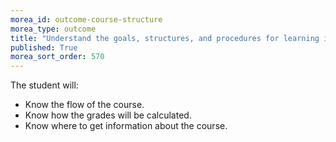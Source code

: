 ```yaml
---
morea_id: outcome-course-structure
morea_type: outcome
title: "Understand the goals, structures, and procedures for learning in ICS 111"
published: True
morea_sort_order: 570
---
```


The student will:

* Know the flow of the course.
* Know how the grades will be calculated.
* Know where to get information about the course.